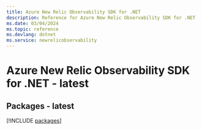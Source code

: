 ```yaml
---
title: Azure New Relic Observability SDK for .NET
description: Reference for Azure New Relic Observability SDK for .NET
ms.date: 03/04/2024
ms.topic: reference
ms.devlang: dotnet
ms.service: newrelicobservability
---
```

# Azure New Relic Observability SDK for .NET - latest
## Packages - latest
[!INCLUDE [packages](new-relic-observability-index.md)]